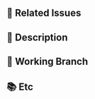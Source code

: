 ## 📌 Related Issues
<!-- 관련있는 Issue 번호(#000)을 적어주세요 -->

## 📝 Description
<!-- PR에 대한 설명을 적어주세요 -->

## 🌳 Working Branch
<!-- 현재 작업중인 브랜치를 적어주세요 -->

## 📚 Etc
<!-- 참고할 사항이 있다면 적어주세요 -->